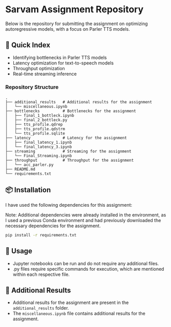 # Sarvam Assignment Repository
Below is the repository for submitting the assignment on optimizing autoregressive models, with a focus on Parler TTS models.

## 📖 Quick Index
* Identifying bottlenecks in Parler TTS models
* Latency optimization for text-to-speech models
* Throughput optimization
* Real-time streaming inference

### Repository Structure
    .
    ├── additional_results   # Additional results for the assignment
    │   └── miscellaneous.ipynb
    ├── bottlenecks          # Bottlenecks for the assignment
    │   ├── final_1_bottleck.ipynb
    │   ├── final_2_bottleck.py
    │   ├── tts_profile.qdrep
    │   ├── tts_profile.qdstrm
    │   └── tts_profile.sqlite
    ├── latency              # Latency for the assignment
    │   ├── final_latency_1.ipynb
    │   └── final_latency_3.ipynb
    ├── streaming            # Streaming for the assignment
    │   └── Final_Streaming.ipynb
    ├── throughput           # Throughput for the assignment
    │   └── acc_parler.py
    ├── README.md
    └── requirements.txt


## 📦 Installation

I have used the following dependencies for this assignment:

Note: Additional dependencies were already installed in the environment, as I used a previous Conda environment and had previously downloaded the necessary dependencies for the assignment.

```bash
pip install -r requirements.txt
```

## 📝 Usage

* Jupyter notebooks can be run and do not require any additional files.
* .py files require specific commands for execution, which are mentioned within each respective file.

## 📝 Additional Results

* Additional results for the assignment are present in the `additional_results` folder.
* The `miscellaneous.ipynb` file contains additional results for the assignment.